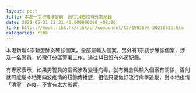 ```yaml
---
layout: post
title: 本港一宗初確涉警員　過往14日沒有外遊紀錄
date: 2021-05-31 22:31:49.000000000 +08:00
link: https://news.rthk.hk/rthk/ch/component/k2/1593596-20210531.htm
categories: rthk
---
```


本港新增4宗新型肺炎確診個案，全部屬輸入個案。另外有1宗初步確診個案，涉及一名警員，於灣仔分區警署工作，過往14日沒有外遊紀錄。

有專家表示，如果男警員的個案涉及變種病毒，就有機會與輸入個案有關係，否則就可能屬本地第四波疫情的殘餘傳播鏈，相信只要做好流行病學追蹤，對本地疫情「清零」進度，不會有太大影響。
